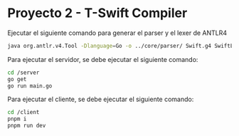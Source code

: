 # Proyecto 2 - T-Swift Compiler

Ejecutar el siguiente comando para generar el parser y el lexer de ANTLR4

```bash
java org.antlr.v4.Tool -Dlanguage=Go -o ../core/parser/ Swift.g4 SwiftLexer.g4 -visitor -no-listener
```

Para ejecutar el servidor, se debe ejecutar el siguiente comando:

```bash
cd /server
go get
go run main.go
```

Para ejecutar el cliente, se debe ejecutar el siguiente comando:

```bash
cd /client
pnpm i
pnpm run dev
```
